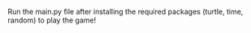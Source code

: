 Run the main.py file after installing the required packages (turtle, time, random) to play the game!
